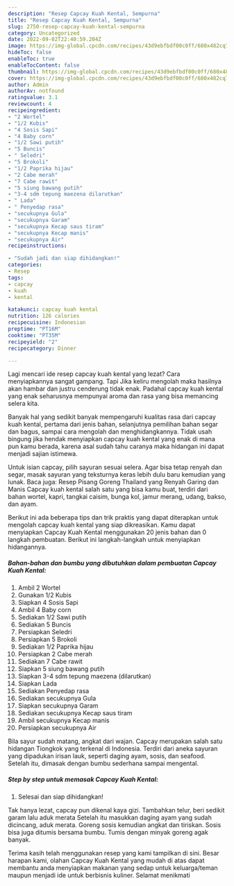 ```yaml
---
description: "Resep Capcay Kuah Kental, Sempurna"
title: "Resep Capcay Kuah Kental, Sempurna"
slug: 2750-resep-capcay-kuah-kental-sempurna
category: Uncategorized
date: 2022-09-02T22:40:59.204Z
image: https://img-global.cpcdn.com/recipes/43d9ebfbdf00c0ff/680x482cq70/capcay-kuah-kental-foto-resep-utama.jpg
hideToc: false
enableToc: true
enableTocContent: false
thumbnail: https://img-global.cpcdn.com/recipes/43d9ebfbdf00c0ff/680x482cq70/capcay-kuah-kental-foto-resep-utama.jpg
cover: https://img-global.cpcdn.com/recipes/43d9ebfbdf00c0ff/680x482cq70/capcay-kuah-kental-foto-resep-utama.jpg
author: Admin
authorAv: notfound
ratingvalue: 3.1
reviewcount: 4
recipeingredient:
- "2 Wortel"
- "1/2 Kubis"
- "4 Sosis Sapi"
- "4 Baby corn"
- "1/2 Sawi putih"
- "5 Buncis"
- " Seledri"
- "5 Brokoli"
- "1/2 Paprika hijau"
- "2 Cabe merah"
- "7 Cabe rawit"
- "5 siung bawang putih"
- "3-4 sdm tepung maezena dilarutkan"
- " Lada"
- " Penyedap rasa"
- "secukupnya Gula"
- "secukupnya Garam"
- "secukupnya Kecap saus tiram"
- "secukupnya Kecap manis"
- "secukupnya Air"
recipeinstructions:

- "Sudah jadi dan siap dihidangkan!"
categories:
- Resep
tags:
- capcay
- kuah
- kental

katakunci: capcay kuah kental 
nutrition: 126 calories
recipecuisine: Indonesian
preptime: "PT16M"
cooktime: "PT35M"
recipeyield: "2"
recipecategory: Dinner

---
```



Lagi mencari ide resep capcay kuah kental yang lezat? Cara menyiapkannya sangat gampang. Tapi Jika keliru mengolah maka hasilnya akan hambar dan justru cenderung tidak enak. Padahal capcay kuah kental yang enak seharusnya mempunyai aroma dan rasa yang bisa memancing selera kita.


Banyak hal yang sedikit banyak mempengaruhi kualitas rasa dari capcay kuah kental, pertama dari jenis bahan, selanjutnya pemilihan bahan segar dan bagus, sampai cara mengolah dan menghidangkannya. Tidak usah bingung jika hendak menyiapkan capcay kuah kental yang enak di mana pun kamu berada, karena asal sudah tahu caranya maka hidangan ini dapat menjadi sajian istimewa.

Untuk isian capcay, pilih sayuran sesuai selera. Agar bisa tetap renyah dan segar, masak sayuran yang teksturnya keras lebih dulu baru kemudian yang lunak. Baca juga: Resep Pisang Goreng Thailand yang Renyah Garing dan Manis Capcay kuah kental salah satu yang bisa kamu buat, terdiri dari bahan wortel, kapri, tangkai caisim, bunga kol, jamur merang, udang, bakso, dan ayam.


Berikut ini ada beberapa tips dan trik praktis yang dapat diterapkan untuk mengolah capcay kuah kental yang siap dikreasikan. Kamu dapat menyiapkan Capcay Kuah Kental menggunakan 20 jenis bahan dan 0 langkah pembuatan. Berikut ini langkah-langkah untuk menyiapkan hidangannya.

<!--inarticleads1-->

##### Bahan-bahan dan bumbu yang dibutuhkan dalam pembuatan Capcay Kuah Kental:

1. Ambil 2 Wortel
1. Gunakan 1/2 Kubis
1. Siapkan 4 Sosis Sapi
1. Ambil 4 Baby corn
1. Sediakan 1/2 Sawi putih
1. Sediakan 5 Buncis
1. Persiapkan  Seledri
1. Persiapkan 5 Brokoli
1. Sediakan 1/2 Paprika hijau
1. Persiapkan 2 Cabe merah
1. Sediakan 7 Cabe rawit
1. Siapkan 5 siung bawang putih
1. Siapkan 3-4 sdm tepung maezena (dilarutkan)
1. Siapkan  Lada
1. Sediakan  Penyedap rasa
1. Sediakan secukupnya Gula
1. Siapkan secukupnya Garam
1. Sediakan secukupnya Kecap saus tiram
1. Ambil secukupnya Kecap manis
1. Persiapkan secukupnya Air


Bila sayur sudah matang, angkat dari wajan. Capcay merupakan salah satu hidangan Tiongkok yang terkenal di Indonesia. Terdiri dari aneka sayuran yang dipadukan irisan lauk, seperti daging ayam, sosis, dan seafood. Setelah itu, dimasak dengan bumbu sederhana sampai mengental. 

<!--inarticleads2-->

##### Step by step untuk memasak Capcay Kuah Kental:


1. Selesai dan siap dihidangkan!

Tak hanya lezat, capcay pun dikenal kaya gizi. Tambahkan telur, beri sedikit garam lalu aduk merata Setelah itu masukkan daging ayam yang sudah dicincang, aduk merata. Goreng sosis kemudian angkat dan tiriskan. Sosis bisa juga ditumis bersama bumbu. Tumis dengan minyak goreng agak banyak. 

Terima kasih telah menggunakan resep yang kami tampilkan di sini. Besar harapan kami, olahan Capcay Kuah Kental yang mudah di atas dapat membantu anda menyiapkan makanan yang sedap untuk keluarga/teman maupun menjadi ide untuk berbisnis kuliner. Selamat menikmati

